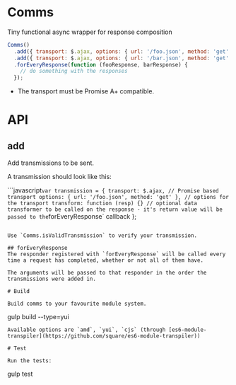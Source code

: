 Comms
===

Tiny functional async wrapper for response composition

```javascript
Comms()
  .add({ transport: $.ajax, options: { url: '/foo.json', method: 'get' }})
  .add({ transport: $.ajax, options: { url: '/bar.json', method: 'get' }})
  .forEveryResponse(function (fooResponse, barResponse) {
    // do something with the responses
  });
```

* The transport must be Promise A+ compatible.

# API

## add
Add transmissions to be sent.

A transmission should look like this:

```javascript`
var transmission = {
  transport: $.ajax, // Promise based transport
  options: { url: '/foo.json', method: 'get' }, // options for the transport
  transform: function (resp) {} // optional data transformer to be called on the response - it's return value will be passed to the `forEveryResponse` callback
};
```

Use `Comms.isValidTransmission` to verify your transmission.

## forEveryResponse
The responder registered with `forEveryResponse` will be called every time a request has completed, whether or not all of them have. 

The arguments will be passed to that responder in the order the transmissions were added in.

# Build

Build comms to your favourite module system.

```
gulp build --type=yui
```
Available options are `amd`, `yui`, `cjs` (through [es6-module-transpiler](https://github.com/square/es6-module-transpiler))

# Test

Run the tests:
```
gulp test
```
